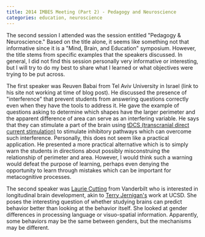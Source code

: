 ```yaml
---
title: 2014 IMBES Meeting (Part 2) - Pedagogy and Neuroscience
categories: education, neuroscience
---
```

The second session I attended was the session entitled "Pedagogy & Neuroscience." Based on the title alone, it seems like something not that informative since it is a "Mind, Brain, and Education" symposium. However, the title stems from specific examples that the speakers discussed. In general, I did not find this session personally very informative or interesting, but I will try to do my best to share what I learned or what objectives were trying to be put across.

The first speaker was Reuven Babai from Tel Aviv University in Israel (link to his site not working at time of blog post). He discussed the presence of "interference" that prevent students from answering questions correctly even when they have the tools to address it. He gave the example of questions asking to determine which shapes have the larger perimeter and the apparent difference of area can serve as an interfering variable. He says that they can stimulate a part of the brain using [tDCS (transcranial direct current stimulation)](https://www.hopkinsmedicine.org/psychiatry/specialty_areas/brain_stimulation/tdcs.html) to stimulate inhibitory pathways which can overcome such interference. Personally, this does not seem like a practical application. He presented a more practical alternative which is to simply warn the students in directions about possibly misconstruing the relationship of perimeter and area. However, I would think such a warning would defeat the purpose of learning, perhaps even denying the opportunity to learn through mistakes which can be important for metacognitive processes.

The second speaker was [Laurie Cutting](https://peabody.vanderbilt.edu/bio/laurie-cutting) from Vanderbilt who is interested in longitudinal brain development, akin to [Terry Jernigan's](http://profiles.ucsd.edu/terry.jernigan) work at UCSD. She poses the interesting question of whether studying brains can predict behavior better than looking at the behavior itself. She looked at gender differences in processing language or visuo-spatial information. Apparently, some behaviors may be the same between genders, but the mechanisms may be different.

